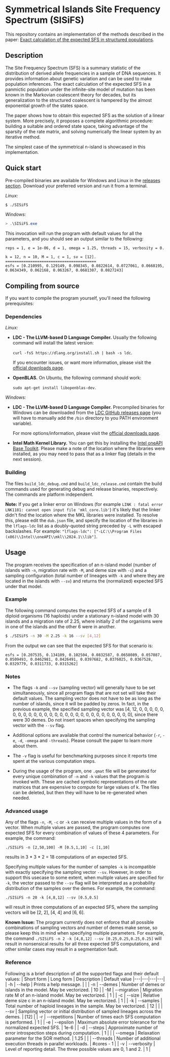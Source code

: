 # Symmetrical Islands Site Frequency Spectrum (SISiFS)

This repository contains an implementation of the methods described in the paper: [Exact calculation of the expected SFS in structured populations](https://www.biorxiv.org/content/10.1101/2023.05.10.540112v1).

## Description

The Site Frequency Spectrum (SFS) is a summary statistic of the distribution of derived allele frequencies in a sample of DNA sequences. It provides information about genetic variation and can be used to make population inferences. The exact calculation of the expected SFS in a panmictic population under the infinite-site model of mutation has been known in the Markovian coalescent theory for decades, but its generalization to the structured coalescent is hampered by the almost exponential growth of the states space. 

The paper shows how to obtain this expected SFS as the solution of a linear system.
More precisely, it proposes a complete algorithmic procedure: building a suitable and ordered state space, taking advantage of the sparsity of the rate matrix, and solving numerically the linear system by an iterative method. 

The simplest case of the symmetrical n-island is showcased in this implementation.

## Quick start

Pre-compiled binaries are available for Windows and Linux in the [releases section](https://github.com/arredondos/sisifs/releases). Download your preferred version and run it from a terminal. 

*Linux:*
``` bash
$ ./SISiFS
```
*Windows:*
``` powershell
> .\SISiFS.exe
```
This invocation will run the program with default values for all the parameters, and you should see an output similar to the following:
```
reps = 1, e = 1e-06, d = 1, omega = 1.25, threads = 15, verbosity = 0.

k = 12, n = 10, M = 1, c = 1, sv = [12].
========================================
esfs = [0.210995, 0.129149, 0.098345, 0.0822614, 0.0727061, 0.0668195, 0.0634349, 0.062168, 0.063267, 0.0681307, 0.0827243]
```

## Compiling from source

If you want to compile the program yourself, you'll need the following prerequisites:

### Dependencies
*Linux:*
 * **LDC - The LLVM-based D Language Compiler.** Usually the following command will install the latest version: 
 
    `curl -fsS https://dlang.org/install.sh | bash -s ldc`.

    If you encounter issues, or want more information, please visit the [official downloads page](https://dlang.org/download.html).

 * **OpenBLAS.** On Ubuntu, the following command should work:

    `sudo apt-get install libopenblas-dev`.

*Windows:*
 * **LDC - The LLVM-based D Language Compiler.** Precompiled binaries for Windows can be downloaded from the [LDC GitHub releases page](https://github.com/ldc-developers/ldc/releases) (you will have to manually add the `/bin` directory to you PATH environment variable). 
 
    For more options/information, please visit the [official downloads page](https://dlang.org/download.html).

 * **Intel Math Kernel Library.** You can get this by installing the [Intel oneAPI Base Toolkit](https://www.intel.com/content/www/us/en/developer/tools/oneapi/toolkits.html#base-kit). Please make a note of the location where the libraries were installed, as you may need to pass that as a linker flag (details in the next session).

### Building

The files `build_ldc_debug.cmd` and `build_ldc_release.cmd` contain the build commands used for  generating debug and release binaries, respectively. The commands are platform independent.

**Note:**  If you get a linker error on Windows (for example `LINK : fatal error LNK1181: cannot open input file 'mkl_core.lib'`) it's likely that  the linker didn't find the location where the MKL libraries were installed. To resolve  this, please edit the `dub.json` file, and specify the location of the libraries in the `lflags-ldc` list as a doubly-quoted string preceded by `-L` with escaped backslashes. For example: `"lflags-ldc": ["-LC:\\Program Files (x86)\\Intel\\oneAPI\\mkl\\2024.1\\lib"]`.

## Usage

The program receives the specification of an n-island model (number of islands with `-n`, migration rate with `-M`, and deme size with `-c`) and a sampling configuration (total number of lineages with `-k` and where they are located in the islands with `--sv`) and returns the (normalized) expected SFS under that model. 

### Example
The following command computes the expected SFS of a sample of 8 diploid organisms (16 haploids) under a stationary n-island model with 30 islands and a migration rate of 2.25, where initially 2 of the organisms were in one of the islands and the other 6 were in another. 
``` bash
$ ./SISiFS -n 30 -M 2.25 -k 16 --sv [4,12]
```
From the output we can see that the expected SFS for that scenario is:
```
esfs = [0.207535, 0.134109, 0.102504, 0.0832587, 0.0658089, 0.057087, 0.0509493, 0.0462981, 0.0426491, 0.0397682, 0.0376025, 0.0367528, 0.0329779, 0.0311733, 0.0315262]
```

### Notes
- The flags `-k` and `--sv` (sampling vector) will generally have to be set simultaneously, since all program flags that are not set will take their default values. The sampling vector does not have to be as long as the number of islands, since it will be padded by zeros. In fact, in the previous example, the specified sampling vector was [4, 12, 0, 0, 0, 0, 0, 0, 0, 0, 0, 0, 0, 0, 0, 0, 0, 0, 0, 0, 0, 0, 0, 0, 0, 0, 0, 0, 0, 0], since there were 30 demes. Do not insert spaces when specifying the sampling vector with the `--sv` flag.

- Additional options are available that control the numerical behavior  (`-r`, `-e`, `-d`, `-omega` and `-threads`). Please consult the paper to learn more about them. 

- The `-v` flag is useful for benchmarking purposes since it reports time spent at the various computation steps.

- During  the usage of the program, one `.qmat` file will be generated for every unique combination of `-n` and `-k` values that the program is invoked with. These are cached symbolic representations of the rate matrices that are expensive to compute for large values of k. The files can be deleted, but then they will have to be re-generated when needed.

### Advanced usage

Any of the flags `-n`, `-M`, `-c` or `-k` can receive multiple values in the form of a vector. When multiple values are passed, the program computes one expected SFS for every combination of values of these 4 parameters. For example, the command:
```
./SISiFS -n [2,50,100] -M [0.5,1,10] -c [1,10]
```
results in 3 * 3 * 2 = 18 computations of an expected SFS.


Specifying multiple values for the number of samples `-k` is incompatible with exactly specifying the sampling vector `--sv`. However, in order to support this usecase to some extent, when multiple values are specified for `-k`, the vector passed to the `--sv` flag will be interpreted as a probability distribution of the samples over the demes. For example, the command:
```
./SISiFS -n 20 -k [4,8,12] --sv [0.5,0.5]
```
will result in three computations of an expected SFS, where the sampling vectors will be [2, 2], [4, 4] and [6, 6].

**Known Issue:** The program currently does not enforce that all possible combinations of sampling vectors and number of demes make sense, so please keep this in mind when specifying multiple parameters. For example, the command `./SISiFS -n 2 -k [4,8,12] --sv [0.25,0.25,0.25,0.25]` will result in nonsensical results for all three expected SFS computations, and other similar cases may result in a segmentation fault.

### Reference
Following is a brief description of all the supported flags and their default values:
| Short form | Long form | Description | Default value
|---|---|---|---|
| -h | --help | Prints a help message. | |
| -n | --demes | Number of demes or islands in the model. May be vectorized. | 10 |
| -M | --migration | Migration rate M of an n-island model. May be vectorized. | 1 |
| -c | --size | Relative deme size c in an n-island model. May be vectorized. | 1 |
| -k | --samples | Total number of haploid lineages in the sample. May be vectorized. | 12 |
|  | --sv | Sampling vector or initial distribution of sampled lineages across the demes. | [12] |
| -r | --repetitions | Number of times each SFS computation is performed. | 1 |
| -e | --epsilon | Maximum absolute error tolerance for the normalized expected SFS. | 1e-6 |
| -d | --steps | Approximate number of error introspection steps during computation. | 1 |
| | --omega | Relaxation parameter for the SOR method. | 1.25 |
| | --threads | Number of additional execution threads in parallel workloads. | #cores - 1 |
| -v | --verbosity | Level of reporting detail. The three possible values are 0, 1 and 2. | 1 |
